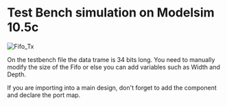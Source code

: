 # Test Bench simulation on Modelsim 10.5c
![Fifo_Tx](https://github.com/EagleStephen/fifo_tx_/assets/102225620/315fe032-8dbb-4aff-9b10-fe08bb96cc8b)



On the testbench file the data trame is 34 bits long. 
You need to manually modify the size of the Fifo or else you can add variables such as Width and Depth.

If you are importing into a main design, don't forget to add the component and declare the port map. 
